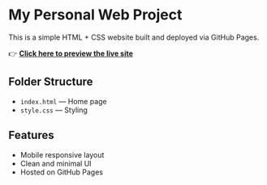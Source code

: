 # My Personal Web Project

This is a simple HTML + CSS website built and deployed via GitHub Pages.

👉 **[Click here to preview the live site](https://frozenfireminghang.github.io/my-website/)**

## Folder Structure

- `index.html` — Home page
- `style.css` — Styling

## Features

- Mobile responsive layout
- Clean and minimal UI
- Hosted on GitHub Pages
